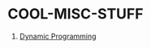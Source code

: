 # COOL-MISC-STUFF

1. [Dynamic Programming](https://github.com/DreamPearl/cool-misc-stuff/tree/main/dynamic_programming)

